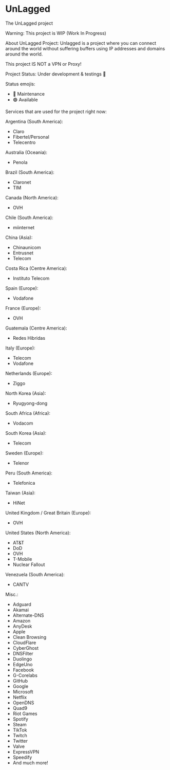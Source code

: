 # UnLagged
The UnLagged project

Warning:
This project is WIP (Work In Progress)

About UnLagged Project:
Unlagged is a project where you can connect around the world without suffering buffers using IP addresses and domains around the world.

This project IS NOT a VPN or Proxy!

Project Status: Under development & testings 🔴

Status emojis:
- 🔴 Maintenance
- 🟢 Available

Services that are used for the project right now:

Argentina (South America):
- Claro
- Fibertel/Personal
- Telecentro

Australia (Oceania):
- Penola

Brazil (South America):
- Claronet
- TIM

Canada (North America):
- OVH

Chile (South America):
- miinternet

China (Asia):
- Chinaunicom
- Entrusnet
- Telecom

Costa Rica (Centre America):
- Instituto Telecom

Spain (Europe):
- Vodafone

France (Europe):
- OVH

Guatemala (Centre America):
- Redes Hibridas

Italy (Europe):
- Telecom
- Vodafone

Netherlands (Europe):
- Ziggo

North Korea (Asia):
- Ryugyong-dong

South Africa (Africa):
- Vodacom

South Korea (Asia):
- Telecom

Sweden (Europe):
- Telenor

Peru (South America):
- Telefonica

Taiwan (Asia):
- HiNet

United Kingdom / Great Britain (Europe):
- OVH

United States (North America):
- AT&T
- DoD
- OVH
- T-Mobile
- Nuclear Fallout

Venezuela (South America):
- CANTV

Misc.:
- Adguard
- Akamai
- Alternate-DNS
- Amazon
- AnyDesk
- Apple
- Clean Browsing
- CloudFlare
- CyberGhost
- DNSFilter
- Duolingo
- EdgeUno
- Facebook
- G-Corelabs
- GitHub
- Google
- Microsoft
- Netflix
- OpenDNS
- Quad9
- Riot Games
- Spotify
- Steam
- TikTok
- Twitch
- Twitter
- Valve
- ExpressVPN
- Speedify
- And much more!
